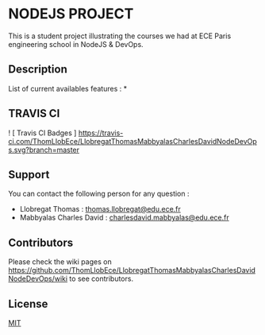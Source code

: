 # NODEJS PROJECT

This is a student project illustrating the courses we had at ECE Paris engineering school in NodeJS & DevOps.

## Description

List of current availables features :
* 

## TRAVIS CI
! [ Travis CI Badges ] https://travis-ci.com/ThomLlobEce/LlobregatThomasMabbyalasCharlesDavidNodeDevOps.svg?branch=master

## Support

You can contact the following person for any question :
* Llobregat Thomas : thomas.llobregat@edu.ece.fr
* Mabbyalas Charles David : charlesdavid.mabbyalas@edu.ece.fr

## Contributors

Please check the wiki pages on https://github.com/ThomLlobEce/LlobregatThomasMabbyalasCharlesDavidNodeDevOps/wiki to see contributors.

## License
[MIT](https://choosealicense.com/licenses/mit/)